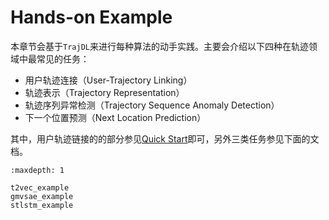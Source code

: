 # Hands-on Example

本章节会基于`TrajDL`来进行每种算法的动手实践。主要会介绍以下四种在轨迹领域中最常见的任务：

* 用户轨迹连接（User-Trajectory Linking）
* 轨迹表示（Trajectory Representation）
* 轨迹序列异常检测（Trajectory Sequence Anomaly Detection）
* 下一个位置预测（Next Location Prediction）

其中，用户轨迹链接的的部分参见[Quick Start](../getting_started/QuickStart.md)即可，另外三类任务参见下面的文档。

```{toctree}
:maxdepth: 1

t2vec_example
gmvsae_example
stlstm_example

```